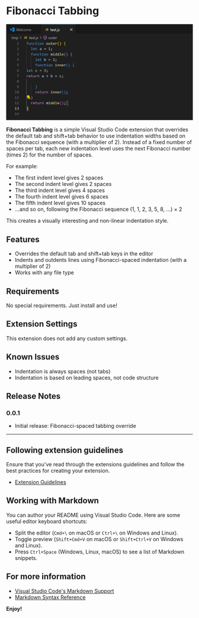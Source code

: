 
# Fibonacci Tabbing

![Fibonacci Tabbing Demo](assets/fib-tabbing-demo.gif)

**Fibonacci Tabbing** is a simple Visual Studio Code extension that overrides the default tab and shift+tab behavior to use indentation widths based on the Fibonacci sequence (with a multiplier of 2). Instead of a fixed number of spaces per tab, each new indentation level uses the next Fibonacci number (times 2) for the number of spaces.

For example:

- The first indent level gives 2 spaces
- The second indent level gives 2 spaces
- The third indent level gives 4 spaces
- The fourth indent level gives 6 spaces
- The fifth indent level gives 10 spaces
- ...and so on, following the Fibonacci sequence (1, 1, 2, 3, 5, 8, ...) × 2

This creates a visually interesting and non-linear indentation style.


## Features

- Overrides the default tab and shift+tab keys in the editor
- Indents and outdents lines using Fibonacci-spaced indentation (with a multiplier of 2)
- Works with any file type


## Requirements

No special requirements. Just install and use!


## Extension Settings

This extension does not add any custom settings.


## Known Issues

- Indentation is always spaces (not tabs)
- Indentation is based on leading spaces, not code structure


## Release Notes

### 0.0.1
- Initial release: Fibonacci-spaced tabbing override

---

## Following extension guidelines

Ensure that you've read through the extensions guidelines and follow the best practices for creating your extension.

* [Extension Guidelines](https://code.visualstudio.com/api/references/extension-guidelines)

## Working with Markdown

You can author your README using Visual Studio Code. Here are some useful editor keyboard shortcuts:

* Split the editor (`Cmd+\` on macOS or `Ctrl+\` on Windows and Linux).
* Toggle preview (`Shift+Cmd+V` on macOS or `Shift+Ctrl+V` on Windows and Linux).
* Press `Ctrl+Space` (Windows, Linux, macOS) to see a list of Markdown snippets.

## For more information

* [Visual Studio Code's Markdown Support](http://code.visualstudio.com/docs/languages/markdown)
* [Markdown Syntax Reference](https://help.github.com/articles/markdown-basics/)

**Enjoy!**
